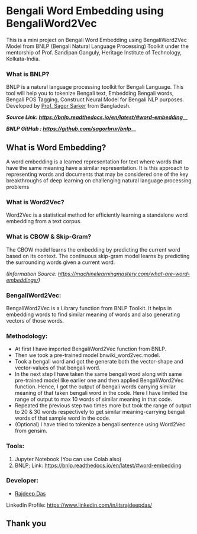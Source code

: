 # Bengali Word Embedding using BengaliWord2Vec

This is a mini project on Bengali Word Embedding using BengaliWord2Vec Model from BNLP (Bengali Natural Language Processing) Toolkit under the mentorship of Prof. Sandipan Ganguly, Heritage Institute of Technology, Kolkata-India.

### What is BNLP?

BNLP is a natural language processing toolkit for Bengali Language. This tool will help you to tokenize Bengali text, Embedding Bengali words, Bengali POS Tagging, Construct Neural Model for Bengali NLP purposes. Developed by [Prof. Sagor Sarker](https://github.com/sagorbrur) from Bangladesh. 

_**Source Link: https://bnlp.readthedocs.io/en/latest/#word-embedding**___

_**BNLP GitHub : https://github.com/sagorbrur/bnlp**___

## What is Word Embedding?

A word embedding is a learned representation for text where words that have the same meaning have a similar representation.
It is this approach to representing words and documents that may be considered one of the key breakthroughs of deep learning on challenging natural language processing problems

### What is Word2Vec?

Word2Vec is a statistical method for efficiently learning a standalone word embedding from a text corpus.

### What is CBOW & Skip-Gram?

The CBOW model learns the embedding by predicting the current word based on its context. 
The continuous skip-gram model learns by predicting the surrounding words given a current word.

_(Information Source: https://machinelearningmastery.com/what-are-word-embeddings/)_

### BengaliWord2Vec:

BengaliWord2Vec is a Library function from BNLP Toolkit. It helps in embedding words to find similar meaning of words and  also generating vectors of those words.

### Methodology:

- At first I have imported BengaliWord2Vec function from BNLP.
- Then we took a pre-trained model bnwiki_word2vec.model.
- Took a bengali word and got the generate both the vector-shape and vector-values of that bengali word.
- In the next step I have taken the same bengali word along with same pre-trained model like earlier one and then applied BengaliWord2Vec function. Hence, I got the output of bengali words carrying similar meaning of that taken bengali word in the code. Here I have limited the range of output to max 10 words of similar meaning in that code.
- Repeated the previous step two times more but took the range of output to 20 & 30 words respectively to get similar meaning-carrying bengali words of that sample word in the code.
- (Optional) I have tried to tokenize a bengali sentence using Word2Vec from gensim.

### Tools:
1. Jupyter Notebook (You can use Colab also)
2. BNLP; Link: https://bnlp.readthedocs.io/en/latest/#word-embedding

### Developer:

- [Rajdeep Das](https://github.com/Rajspeaks)

LinkedIn Profile: https://www.linkedin.com/in/itsrajdeepdas/ 

## Thank you


